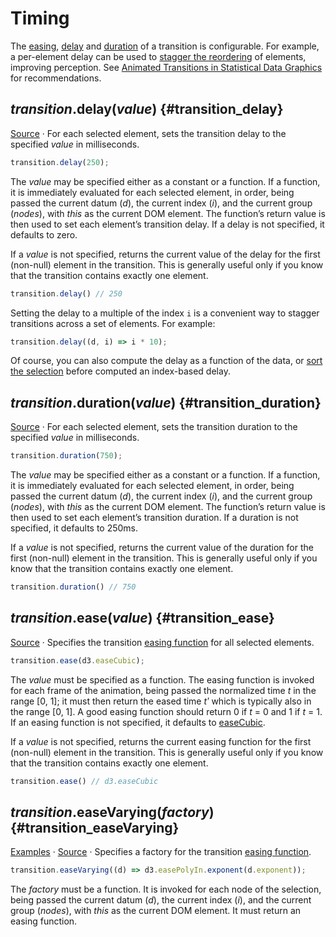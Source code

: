 # Timing

The [easing](#transition_ease), [delay](#transition_delay) and [duration](#transition_duration) of a transition is configurable. For example, a per-element delay can be used to [stagger the reordering](https://observablehq.com/@d3/sortable-bar-chart) of elements, improving perception. See [Animated Transitions in Statistical Data Graphics](http://vis.berkeley.edu/papers/animated_transitions/) for recommendations.

## *transition*.delay(*value*) {#transition_delay}

[Source](https://github.com/d3/d3-transition/blob/main/src/transition/delay.js) · For each selected element, sets the transition delay to the specified *value* in milliseconds.

```js
transition.delay(250);
```

The *value* may be specified either as a constant or a function. If a function, it is immediately evaluated for each selected element, in order, being passed the current datum (*d*), the current index (*i*), and the current group (*nodes*), with *this* as the current DOM element. The function’s return value is then used to set each element’s transition delay. If a delay is not specified, it defaults to zero.

If a *value* is not specified, returns the current value of the delay for the first (non-null) element in the transition. This is generally useful only if you know that the transition contains exactly one element.

```js
transition.delay() // 250
```

Setting the delay to a multiple of the index `i` is a convenient way to stagger transitions across a set of elements. For example:

```js
transition.delay((d, i) => i * 10);
```

Of course, you can also compute the delay as a function of the data, or [sort the selection](./d3-selection.md#selection_sort) before computed an index-based delay.

## *transition*.duration(*value*) {#transition_duration}

[Source](https://github.com/d3/d3-transition/blob/main/src/transition/duration.js) · For each selected element, sets the transition duration to the specified *value* in milliseconds.

```js
transition.duration(750);
```

The *value* may be specified either as a constant or a function. If a function, it is immediately evaluated for each selected element, in order, being passed the current datum (*d*), the current index (*i*), and the current group (*nodes*), with *this* as the current DOM element. The function’s return value is then used to set each element’s transition duration. If a duration is not specified, it defaults to 250ms.

If a *value* is not specified, returns the current value of the duration for the first (non-null) element in the transition. This is generally useful only if you know that the transition contains exactly one element.

```js
transition.duration() // 750
```

## *transition*.ease(*value*) {#transition_ease}

[Source](https://github.com/d3/d3-transition/blob/main/src/transition/ease.js) · Specifies the transition [easing function](../d3-ease.md) for all selected elements.

```js
transition.ease(d3.easeCubic);
```

The *value* must be specified as a function. The easing function is invoked for each frame of the animation, being passed the normalized time *t* in the range [0, 1]; it must then return the eased time *tʹ* which is typically also in the range [0, 1]. A good easing function should return 0 if *t* = 0 and 1 if *t* = 1. If an easing function is not specified, it defaults to [easeCubic](../d3-ease.md#easeCubic).

If a *value* is not specified, returns the current easing function for the first (non-null) element in the transition. This is generally useful only if you know that the transition contains exactly one element.

```js
transition.ease() // d3.easeCubic
```

## *transition*.easeVarying(*factory*) {#transition_easeVarying}

[Examples](https://observablehq.com/@d3/transition-easevarying) · [Source](https://github.com/d3/d3-transition/blob/main/src/transition/easeVarying.js) · Specifies a factory for the transition [easing function](../d3-ease.md).

```js
transition.easeVarying((d) => d3.easePolyIn.exponent(d.exponent));
```

The *factory* must be a function. It is invoked for each node of the selection, being passed the current datum (*d*), the current index (*i*), and the current group (*nodes*), with *this* as the current DOM element. It must return an easing function.

